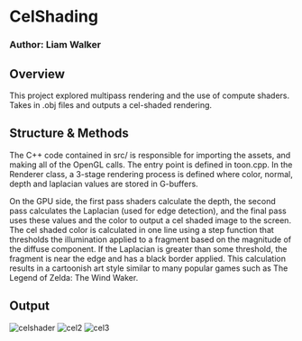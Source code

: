 # CelShading
### Author: Liam Walker

## Overview

This project explored multipass rendering and the use of compute shaders. Takes in .obj files and outputs a cel-shaded rendering. 

## Structure & Methods

The C++ code contained in src/ is responsible for importing the assets, and making all of the OpenGL calls. The entry point is defined in toon.cpp. In the Renderer class, a 3-stage rendering process is defined where color, normal, depth and laplacian values are stored in G-buffers. 

On the GPU side, the first pass shaders calculate the depth, the second pass calculates the Laplacian (used for edge detection), and the final pass uses these values and the color to output a cel shaded image to the screen. The cel shaded color is calculated in one line using a step function that thresholds the illumination applied to a fragment based on the magnitude of the diffuse component. If the Laplacian is greater than some threshold, the fragment is near the edge and has a black border applied. This calculation results in a cartoonish art style similar to many popular games such as The Legend of Zelda: The Wind Waker. 

## Output

![celshader](https://user-images.githubusercontent.com/37026953/119873212-4db4f500-bef2-11eb-9d4c-f9fc4e51da67.PNG)
![cel2](https://user-images.githubusercontent.com/37026953/119873228-51e11280-bef2-11eb-83a4-1e081a855c94.PNG)
![cel3](https://user-images.githubusercontent.com/37026953/119873235-55749980-bef2-11eb-89a0-2ef71a090447.PNG)




